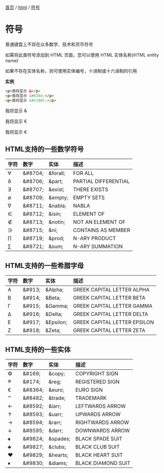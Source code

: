 [首页](/) / [html](/html/) / [符号](/html/symbol)

# 符号

普通键盘上不存在众多数学、技术和货币符号

如需将此类符号添加到 HTML 页面，您可以使用 HTML 实体名称(HTML entity name)

如果不存在实体名称，则可使用实体编号，十进制或十六进制的引用

**实例**

```html
<p>我将显示 &</p>
<p>我将显示 &#8364;</p>
<p>我将显示 &#x20AC;</p>
```

<output>
	<p>我将显示 &</p>
  <p>我将显示 &#8364;</p>
  <p>我将显示 &#x20AC;</p>
</output>

## HTML支持的一些数学符号

|字符|数字|实体|描述|
|:--- |:---|:---|:---|
|∀|\&#8704;|\&forall;|FOR ALL|
|∂|\&#8706;|\&part;|PARTIAL DIFFERENTIAL|
|∃|\&#8707;|\&exist;|THERE EXISTS|
|∅|\&#8709;|\&empty;|EMPTY SETS|
|∇|\&#8711;|\&nabla;|NABLA|
|∈|\&#8712;|\&isin;|ELEMENT OF|
|∉|\&#8713;|\&notin;|NOT AN ELEMENT OF|
|∋|\&#8715;|\&ni;|CONTAINS AS MEMBER|
|∏|\&#8719;|\&prod;|N-ARY PRODUCT|
|∑|\&#8721;|\&sum;|N-ARY SUMMATION|

## HTML支持的一些希腊字母

|字符|数字|实体|描述|
|:--- |:---|:---|:---|
| Α  | \&#913; | \&Alpha;   | GREEK CAPITAL LETTER ALPHA   |
| Β  | \&#914; | \&Beta;    | GREEK CAPITAL LETTER BETA    |
| Γ  | \&#915; | \&Gamma;   | GREEK CAPITAL LETTER GAMMA   |
| Δ  | \&#916; | \&Delta;   | GREEK CAPITAL LETTER DELTA   |
| Ε  | \&#917; | \&Epsilon; | GREEK CAPITAL LETTER EPSILON |
| Ζ  | \&#918; | \&Zeta;    | GREEK CAPITAL LETTER ZETA    |


## HTML支持的一些实体

|字符|数字|实体|描述|
|:--- |:---|:---|:---|
| ©  | \&#169;  | \&copy;   | COPYRIGHT SIGN     |
| ®  | \&#174;  | \&reg;    | REGISTERED SIGN    |
| €  | \&#8364; | \&euro;   | EURO SIGN          |
| ™  | \&#8482; | \&trade;  | TRADEMARK          |
| ←  | \&#8592; | \&larr;   | LEFTWARDS ARROW    |
| ↑  | \&#8593; | \&uarr;   | UPWARDS ARROW      |
| →  | \&#8594; | \&rarr;   | RIGHTWARDS ARROW   |
| ↓  | \&#8595; | \&darr;   | DOWNWARDS ARROW    |
| ♠  | \&#9824; | \&spades; | BLACK SPADE SUIT   |
| ♣  | \&#9827; | \&clubs;  | BLACK CLUB SUIT    |
| ♥  | \&#9829; | \&hearts; | BLACK HEART SUIT   |
| ♦  | \&#9830; | \&diams;  | BLACK DIAMOND SUIT |
